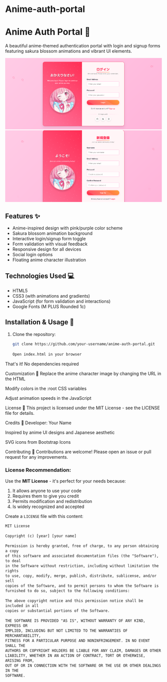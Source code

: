 # Anime-auth-portal
# Anime Auth Portal 🎌

A beautiful anime-themed authentication portal with login and signup forms featuring sakura blossom animations and vibrant UI elements.

![Preview](preview.png)
![Preview2](preview2.png)
<!-- Add a screenshot later -->

## Features ✨
- Anime-inspired design with pink/purple color scheme
- Sakura blossom animation background
- Interactive login/signup form toggle
- Form validation with visual feedback
- Responsive design for all devices
- Social login options
- Floating anime character illustration

## Technologies Used 💻
- HTML5
- CSS3 (with animations and gradients)
- JavaScript (for form validation and interactions)
- Google Fonts (M PLUS Rounded 1c)

## Installation & Usage 🚀
1. Clone the repository:
   ```bash
   git clone https://github.com/your-username/anime-auth-portal.git

   Open index.html in your browser

That's it! No dependencies required

Customization 🎨
Replace the anime character image by changing the URL in the HTML

Modify colors in the :root CSS variables

Adjust animation speeds in the JavaScript

License 📜
This project is licensed under the MIT License - see the LICENSE file for details.

Credits 🙏
Developer: Your Name

Inspired by anime UI designs and Japanese aesthetic

SVG icons from Bootstrap Icons

Contributing 🤝
Contributions are welcome! Please open an issue or pull request for any improvements.

### License Recommendation:
Use the **MIT License** - it's perfect for your needs because:
1. It allows anyone to use your code
2. Requires them to give you credit
3. Permits modification and redistribution
4. Is widely recognized and accepted

Create a `LICENSE` file with this content:

```text
MIT License

Copyright (c) [year] [your name]

Permission is hereby granted, free of charge, to any person obtaining a copy
of this software and associated documentation files (the "Software"), to deal
in the Software without restriction, including without limitation the rights
to use, copy, modify, merge, publish, distribute, sublicense, and/or sell
copies of the Software, and to permit persons to whom the Software is
furnished to do so, subject to the following conditions:

The above copyright notice and this permission notice shall be included in all
copies or substantial portions of the Software.

THE SOFTWARE IS PROVIDED "AS IS", WITHOUT WARRANTY OF ANY KIND, EXPRESS OR
IMPLIED, INCLUDING BUT NOT LIMITED TO THE WARRANTIES OF MERCHANTABILITY,
FITNESS FOR A PARTICULAR PURPOSE AND NONINFRINGEMENT. IN NO EVENT SHALL THE
AUTHORS OR COPYRIGHT HOLDERS BE LIABLE FOR ANY CLAIM, DAMAGES OR OTHER
LIABILITY, WHETHER IN AN ACTION OF CONTRACT, TORT OR OTHERWISE, ARISING FROM,
OUT OF OR IN CONNECTION WITH THE SOFTWARE OR THE USE OR OTHER DEALINGS IN THE
SOFTWARE.

